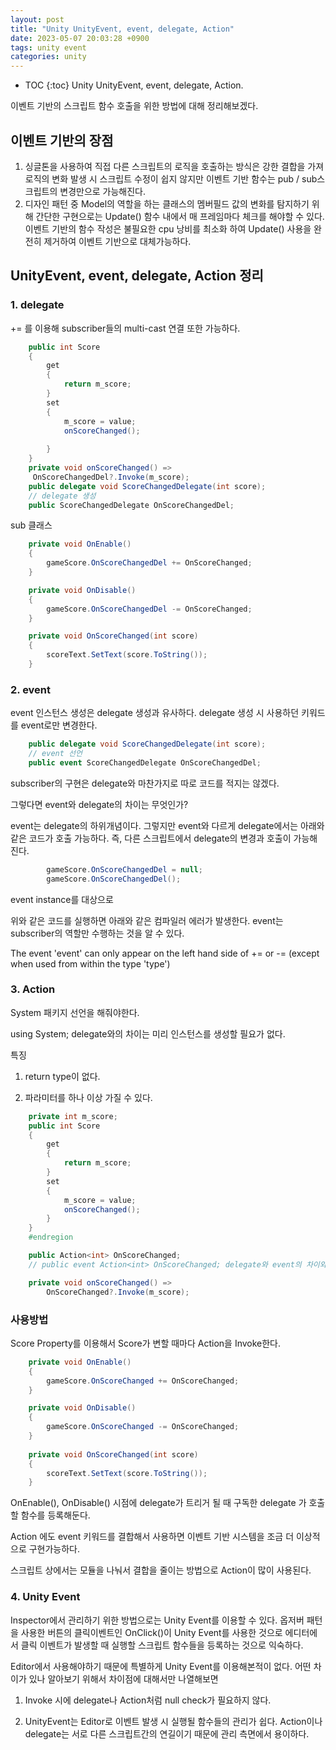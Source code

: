 ```yaml
---
layout: post
title: "Unity UnityEvent, event, delegate, Action"
date: 2023-05-07 20:03:28 +0900
tags: unity event
categories: unity
---
```

* TOC
{:toc}
Unity UnityEvent, event, delegate, Action.

이벤트 기반의 스크립트 함수 호출을 위한 방법에 대해 정리해보겠다.


## 이벤트 기반의 장점

1. 싱글톤을 사용하여 직접 다른 스크립트의 로직을 호출하는 방식은 강한 결합을 가져 로직의 변화 발생 시 스크립트 수정이 쉽지 않지만 이벤트 기반 함수는 pub / sub스크립트의 변경만으로 가능해진다.
2. 디자인 패턴 중 Model의 역할을 하는 클래스의 멤버필드 값의 변화를 탐지하기 위해  간단한 구현으로는 Update() 함수 내에서 매 프레임마다 체크를 해야할 수 있다.
이벤트 기반의 함수 작성은 불필요한 cpu 낭비를 최소화 하여 Update() 사용을 완전히 제거하여 이벤트 기반으로 대체가능하다.

## UnityEvent, event, delegate, Action 정리

### 1. delegate
+= 를 이용해 subscriber들의 multi-cast 연결 또한 가능하다.
```csharp
    public int Score
    {
        get
        {
            return m_score;
        }
        set
        {
            m_score = value;
            onScoreChanged();
           
        }
    }
	private void onScoreChanged() =>
     OnScoreChangedDel?.Invoke(m_score);
    public delegate void ScoreChangedDelegate(int score);
    // delegate 생성
    public ScoreChangedDelegate OnScoreChangedDel;
```

sub 클래스
```csharp
    private void OnEnable()
    {
        gameScore.OnScoreChangedDel += OnScoreChanged;
    }

    private void OnDisable()
    {
        gameScore.OnScoreChangedDel -= OnScoreChanged;
    }

    private void OnScoreChanged(int score)
    {
        scoreText.SetText(score.ToString());
    }
```
### 2. event

event 인스턴스 생성은 delegate 생성과 유사하다. delegate 생성 시 사용하던 키워드를 event로만 변경한다.
```csharp
    public delegate void ScoreChangedDelegate(int score);
    // event 선언
    public event ScoreChangedDelegate OnScoreChangedDel;
```
subscriber의 구현은 delegate와 마찬가지로 따로 코드를 적지는 않겠다.

 

그렇다면 event와 delegate의 차이는 무엇인가?

event는 delegate의 하위개념이다. 그렇지만 event와 다르게 delegate에서는 아래와 같은 코드가 호출 가능하다.
즉, 다른 스크립트에서 delegate의 변경과 호출이 가능해진다.
```csharp
        gameScore.OnScoreChangedDel = null;
        gameScore.OnScoreChangedDel();
```
event instance를 대상으로

위와 같은 코드를 실행하면 아래와 같은 컴파일러 에러가 발생한다. event는 subscriber의 역할만 수행하는 것을 알 수 있다.

The event 'event' can only appear on the left hand side of += or -= (except when used from within the type 'type')

### 3. Action

System 패키지 선언을 해줘야한다.

using System;
delegate와의 차이는 미리 인스턴스를 생성할 필요가 없다.

특징

1. return type이 없다.

2. 파라미터를 하나 이상 가질 수 있다.
```csharp
    private int m_score;
    public int Score
    {
        get
        {
            return m_score;
        }
        set
        {
            m_score = value;
            onScoreChanged();
        }
    }
    #endregion

    public Action<int> OnScoreChanged;
    // public event Action<int> OnScoreChanged; delegate와 event의 차이와 같다.

    private void onScoreChanged() =>
        OnScoreChanged?.Invoke(m_score);
```

### 사용방법
Score Property를 이용해서 Score가 변할 때마다 Action을 Invoke한다.
```csharp
    private void OnEnable()
    {
        gameScore.OnScoreChanged += OnScoreChanged;
    }

    private void OnDisable()
    {
        gameScore.OnScoreChanged -= OnScoreChanged;
    }
    
    private void OnScoreChanged(int score)
    {
        scoreText.SetText(score.ToString());
    }
```
OnEnable(), OnDisable() 시점에 delegate가 트리거 될 때 구독한 delegate 가 호출할 함수를 등록해둔다.

Action 에도 event 키워드를 결합해서 사용하면 이벤트 기반 시스템을 조금 더 이상적으로 구현가능하다.

스크립트 상에서는 모듈을 나눠서 결합을 줄이는 방법으로 Action이 많이 사용된다. 

 

### 4. Unity Event
Inspector에서 관리하기 위한 방법으로는 Unity Event를 이용할 수 있다.
옵저버 패턴을 사용한 버튼의 클릭이벤트인 OnClick()이 Unity Event를 사용한 것으로 에디터에서 클릭 이벤트가 발생할 때 실행할 스크립트 함수들을 등록하는 것으로 익숙하다.

Editor에서 사용해야하기 때문에 특별하게 Unity Event를 이용해본적이 없다. 어떤 차이가 있나 알아보기 위해서 차이점에 대해서만 나열해보면

1. Invoke 시에 delegate나 Action처럼 null check가 필요하지 않다.

2. UnityEvent는 Editor로 이벤트 발생 시 실행될 함수들의 관리가 쉽다. Action이나 delegate는 서로 다른 스크립트간의 연길이기 때문에 관리 측면에서 용이하다.
